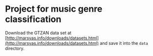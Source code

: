 # Project for music genre classification

Download the GTZAN data set at [http://marsyas.info/downloads/datasets.html](http://marsyas.info/downloads/datasets.html) and save it into the `data` directory.